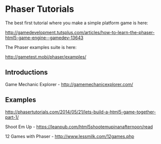 Phaser Tutorials
================

The best first tutorial where you make a simple platform game is here:

http://gamedevelopment.tutsplus.com/articles/how-to-learn-the-phaser-html5-game-engine--gamedev-13643

The Phaser examples suite is here:

http://gametest.mobi/phaser/examples/

Introductions
-------------

Game Mechanic Explorer - http://gamemechanicexplorer.com/

Examples
--------

http://phasertutorials.com/2014/05/21/lets-build-a-html5-game-together-part-1/

Shoot Em Up - https://leanpub.com/html5shootemupinanafternoon/read

12 Games with Phaser - http://www.lessmilk.com/12games.php
